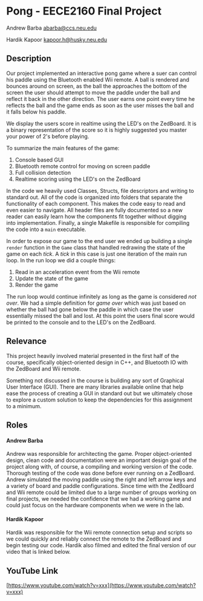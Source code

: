 Pong - EECE2160 Final Project
=============================

Andrew Barba [abarba@ccs.neu.edu](abarba@ccs.neu.edu)

Hardik Kapoor [kapoor.h@husky.neu.edu](kapoor.h@husky.neu.edu)

## Description

Our project implemented an interactive pong game where a suer can control his paddle using the Bluetooth enabled Wii remote. A ball is rendered and bounces around on screen, as the ball the approaches the bottom of the screen the user should attempt to move the paddle under the ball and reflect it back in the other direction. The user earns one point every time he reflects the ball and the game ends as soon as the user misses the ball and it falls below his paddle.

We display the users score in realtime using the LED's on the ZedBoard. It is a binary representation of the score so it is highly suggested you master your power of 2's before playing.

To summarize the main features of the game:

1. Console based GUI
2. Bluetooth remote control for moving on screen paddle
3. Full collision detection
4. Realtime scoring using the LED's on the ZedBoard

In the code we heavily used Classes, Structs, file descriptors and writing to standard out. All of the code is organized into folders that separate the functionality of each component. This makes the code easy to read and even easier to navigate. All header files are fully documented so a new reader can easily learn how the components fit together without digging into implementation. Finally, a single Makefile is responsible for compiling the code into a `main` executable.

In order to expose our game to the end user we ended up building a single `render` function in the `Game` class that handled redrawing the state of the game on each *tick*. A *tick* in this case is just one iteration of the main run loop. In the run loop we did a couple things:

1. Read in an acceleration event from the Wii remote
2. Update the state of the game
3. Render the game

The run loop would continue infinitely as long as the game is considered *not over*. We had a simple definition for *game over* which was just based on whether the ball had gone below the paddle in which case the user essentially missed the ball and lost. At this point the users final score would be printed to the console and to the LED's on the ZedBoard.

## Relevance
This project heavily involved material presented in the first half of the course, specifically object-oriented design in C++, and Bluetooth IO with the ZedBoard and Wii remote.

Something not discussed in the course is building any sort of Graphical User Interface (GUI). There are many libraries available online that help ease the process of creating a GUI in standard out but we ultimately chose to explore a custom solution to keep the dependencies for this assignment to a minimum.

## Roles

#### Andrew Barba
Andrew was responsible for architecting the game. Proper object-oriented design, clean code and documentation were an important design goal of the project along with, of course, a compiling and working version of the code. Thorough testing of the code was done before ever running on a ZedBoard. Andrew simulated the moving paddle using the right and left arrow keys and a variety of board and paddle configurations. Since time with the ZedBoard and Wii remote could be limited due to a large number of groups working on final projects, we needed the confidence that we had a working game and could just focus on the hardware components when we were in the lab.

#### Hardik Kapoor
Hardik was responsible for the Wii remote connection setup and scripts so we could quickly and reliably connect the remote to the ZedBoard and begin testing our code. Hardik also filmed and edited the final version of our video that is linked below.

## YouTube Link

[https://www.youtube.com/watch?v=xxx](https://www.youtube.com/watch?v=xxx)
